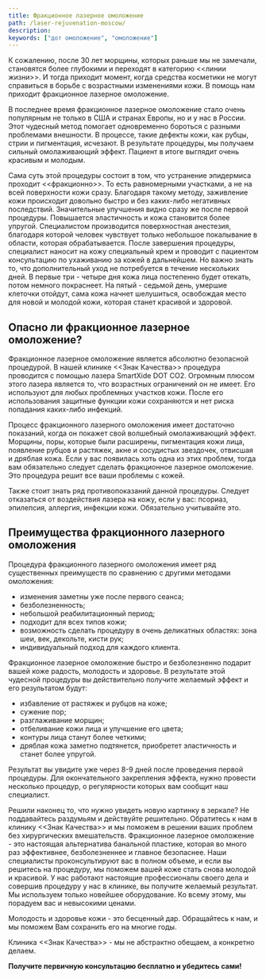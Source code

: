 ```yaml
---
title: Фракционное лазерное омоложение
path: /laser-rejuvenation-moscow/
description:
keywords: ["дот омоложение", "омоложение"]
---
```


К сожалению, после 30 лет морщины, которых раньше мы не замечали,
становятся более глубокими и переходят в категорию <<линии жизни>>. И
тогда приходит момент, когда средства косметики не могут справиться в
борьбе с возрастными изменениями кожи. В помощь нам приходит фракционное
лазерное омоложение.

В последнее время фракционное лазерное омоложение стало очень популярным
не только в США и странах Европы, но и у нас в России. Этот чудесный
метод помогает одновременно бороться с разными проблемами внешности. В
процессе, такие дефекты кожи, как рубцы, стрии и пигментация, исчезают.
В результате процедуры, мы получаем сильный омолаживающий эффект.
Пациент в итоге выглядит очень красивым и молодым.

Сама суть этой процедуры состоит в том, что устранение эпидермиса
проходит <<фракционно>>. То есть равномерными участками, а не на всей
поверхности кожи сразу. Благодаря такому методу, заживление кожи
происходит довольно быстро и без каких-либо негативных последствий.
Значительные улучшения видно сразу же после первой процедуры. Повышается
эластичность и кожа становится более упругой. Специалистом производится
поверхностная анестезия, благодаря которой человек чувствует только
небольшое покалывание в области, которая обрабатывается. После
завершения процедуры, специалист наносит на кожу специальный крем и
проводит с пациентом консультацию по ухаживанию за кожей в дальнейшем.
Но важно знать то, что дополнительный уход не потребуется в течение
нескольких дней. В первые три - четыре дня кожа лица постепенно будет
отекать, потом немного покраснеет. На пятый - седьмой день, умершие
клеточки отойдут, сама кожа начнет шелушиться, освобождая место для
новой и молодой кожи, которая станет красивой и здоровой.

Опасно ли фракционное лазерное омоложение?
------------------------------------------

Фракционное лазерное омоложение является абсолютно безопасной
процедурой. В нашей клинике <<Знак Качества>> процедура проводится с
помощью лазера SmartXide DOT CO2. Огромным плюсом этого лазера является
то, что возрастных ограничений он не имеет. Его используют для любых
проблемных участков кожи. После его использования защитные функции кожи
сохраняются и нет риска попадания каких-либо инфекций.

Процесс фракционного лазерного омоложения имеет достаточно показаний,
когда он покажет свой волшебный омолаживающий эффект. Морщины, поры,
которые были расширены, пигментация кожи лица, появление рубцов и
растяжек, акне и сосудистых звездочек, отвисшая и дряблая кожа. Если у
вас появилась хоть одна из этих проблем, тогда вам обязательно следует
сделать фракционное лазерное омоложение. Это процедура решит все ваши
проблемы с кожей.

Также стоит знать ряд противопоказаний данной процедуры. Следует
отказаться от воздействия лазера на кожу, если у вас: псориаз,
эпилепсия, аллергия, инфекции кожи. Обязательно учитывайте это.

Преимущества фракционного лазерного омоложения
----------------------------------------------

Процедура фракционного лазерного омоложения имеет ряд существенных
преимуществ по сравнению с другими методами омоложения:
* изменения заметны уже после первого сеанса;
* безболезненность;
* небольшой реабилитационный период;
* подходит для всех типов кожи;
* возможность сделать процедуру в очень деликатных областях: зона шеи,
  век, декольте, кисти рук;
* индивидуальный подход для каждого клиента.

Фракционное лазерное омоложение быстро и безболезненно подарит вашей
коже радость, молодость и здоровье. В результате этой чудесной процедуры
вы действительно получите желаемый эффект и его результатом будут:
* избавление от растяжек и рубцов на коже;
* сужение пор;
* разглаживание морщин;
* отбеливание кожи лица и улучшение его цвета;
* контуры лица станут более четкими;
* дряблая кожа заметно подтянется, приобретет эластичность и станет
  более упругой.

Результат вы увидите уже через 8-9 дней после проведения первой
процедуры. Для окончательного закрепления эффекта, нужно провести
несколько процедур, о регулярности которых вам сообщит наш специалист.

Решили наконец то, что нужно увидеть новую картинку в зеркале? Не
поддавайтесь раздумьям и действуйте решительно. Обратитесь к нам в
клинику <<Знак Качества>> и мы поможем в решении ваших проблем без
хирургических вмешательств. Фракционное лазерное омоложение - это
настоящая альтернатива банальной пластике, которая во много раз
эффективнее, безболезненнее и главное безопаснее. Наши специалисты
проконсультируют вас в полном объеме, и если вы решитесь на процедуру,
мы поможем вашей коже стать снова молодой и красивой. У нас работают
настоящие профессионалы своего дела и совершив процедуру у нас в
клинике, вы получите желаемый результат. Мы используем только новейшее
оборудование. Ко всему этому, мы порадуем вас и невысокими ценами.

Молодость и здоровье кожи - это бесценный дар. Обращайтесь к нам, и мы
поможем Вам сохранить его на многие годы.

Клиника <<Знак Качества>> - мы не абстрактно обещаем, а конкретно
делаем.

**Получите первичную консультацию бесплатно и убедитесь сами!**
